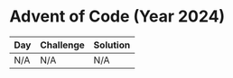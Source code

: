 # Advent of Code (Year 2024)

| Day | Challenge | Solution |
| --- | --------- | -------- |
| N/A | N/A       | N/A      |
